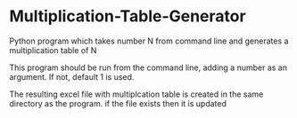 # Multiplication-Table-Generator
Python program which takes number N from command line and generates a multiplication table of N

This program should be run from the command line, adding a number as an argument. If not, default 1 is used.

The resulting excel file with multiplcation table is created in the same directory as the program.
if the file exists then it is updated
